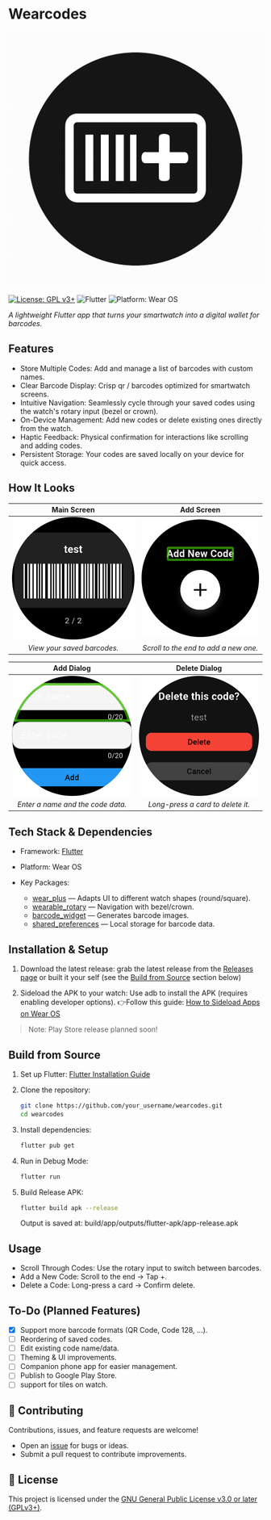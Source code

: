 # Wearcodes

![WearCodes Icon](assets/icon.png)

[![License: GPL v3+](https://img.shields.io/badge/License-GPLv3+-blue.svg)](LICENSE)
![Flutter](https://img.shields.io/badge/Flutter-Ready-blue)
![Platform: Wear OS](https://img.shields.io/badge/Platform-Wear%20OS-green)

_A lightweight Flutter app that turns your smartwatch into a digital wallet for barcodes._

## Features

- Store Multiple Codes: Add and manage a list of barcodes with custom names.
- Clear Barcode Display: Crisp qr /  barcodes optimized for smartwatch screens.
- Intuitive Navigation: Seamlessly cycle through your saved codes using the watch's rotary input (bezel or crown).
- On-Device Management: Add new codes or delete existing ones directly from the watch.
- Haptic Feedback: Physical confirmation for interactions like scrolling and adding codes.
- Persistent Storage: Your codes are saved locally on your device for quick access.

## How It Looks

|                  Main Screen                  |              Add Screen               |
| :-------------------------------------------: | :-----------------------------------: |
| ![Barcode Tile](screenshots/barcode_tile.png) | ![Add Tile](screenshots/add_tile.png) |
|          _View your saved barcodes._          | _Scroll to the end to add a new one._ |

|                   Add Dialog                   |                 Delete Dialog                 |
| :--------------------------------------------: | :-------------------------------------------: |
| ![Add Popup](screenshots/add_screen_popup.png) | ![Delete Popup](screenshots/delete_popup.png) |
|       _Enter a name and the code data._        |       _Long-press a card to delete it._       |

## Tech Stack & Dependencies

- Framework: [Flutter](https://flutter.dev/)
- Platform: Wear OS
- Key Packages:

  - [wear_plus](https://pub.dev/packages/wear_plus) — Adapts UI to different watch shapes (round/square).
  - [wearable_rotary](https://pub.dev/packages/wearable_rotary) — Navigation with bezel/crown.
  - [barcode_widget](https://pub.dev/packages/barcode_widget) — Generates barcode images.
  - [shared_preferences](https://pub.dev/packages/shared_preferences) — Local storage for barcode data.

## Installation & Setup

1. Download the latest release:
   grab the latest release from the [Releases page](https://github.com/techexplorers123/wearcodes/releases/latest) or built it your self (see the [Build from Source](#build-from-source) section below)

2. Sideload the APK to your watch:
   Use adb to install the APK (requires enabling developer options).
   👉Follow this guide: [How to Sideload Apps on Wear OS](https://www.howtogeek.com/792549/how-to-sideload-apps-on-wear-os/)

> Note: Play Store release planned soon!

## Build from Source

1. Set up Flutter: [Flutter Installation Guide](https://docs.flutter.dev/get-started/install)
2. Clone the repository:

   ```sh
   git clone https://github.com/your_username/wearcodes.git
   cd wearcodes
   ```

3. Install dependencies:

   ```sh
   flutter pub get
   ```

4. Run in Debug Mode:

   ```sh
   flutter run
   ```

5. Build Release APK:

   ```sh
   flutter build apk --release
   ```

   Output is saved at: build/app/outputs/flutter-apk/app-release.apk

## Usage

- Scroll Through Codes: Use the rotary input to switch between barcodes.
- Add a New Code: Scroll to the end → Tap +.
- Delete a Code: Long-press a card → Confirm delete.

## To-Do (Planned Features)

- [x] Support more barcode formats (QR Code, Code 128, ...).
- [ ] Reordering of saved codes.
- [ ] Edit existing code name/data.
- [ ] Theming & UI improvements.
- [ ] Companion phone app for easier management.
- [ ] Publish to Google Play Store.
- [ ] support for tiles on watch.

## 🤝 Contributing

Contributions, issues, and feature requests are welcome!

- Open an [issue](https://github.com/techexplorers123/wearcodes/issues) for bugs or ideas.
- Submit a pull request to contribute improvements.

## 📄 License

This project is licensed under the [GNU General Public License v3.0 or later (GPLv3+)](LICENSE).
